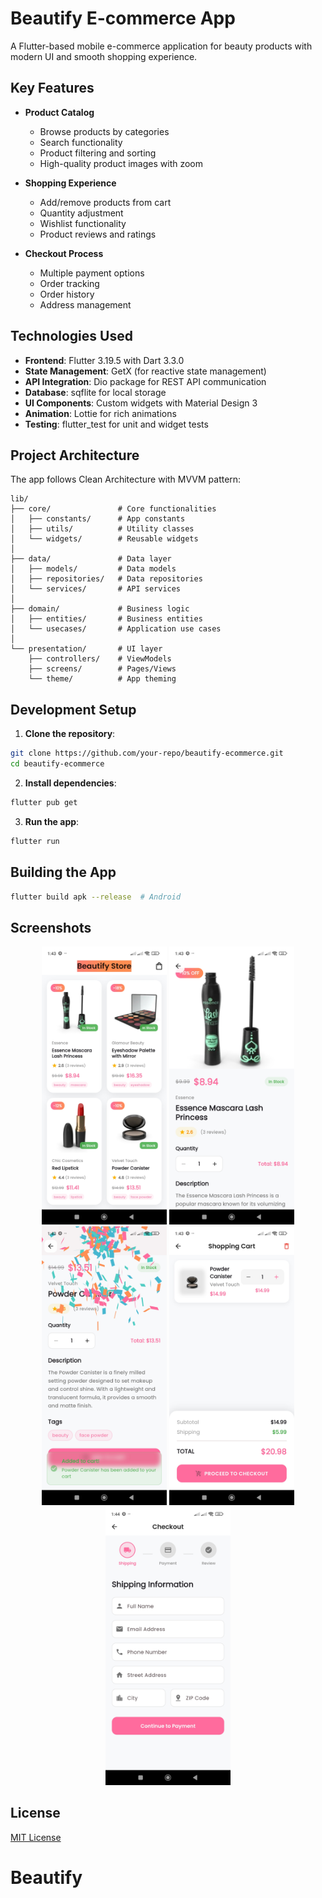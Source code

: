 # Beautify E-commerce App

A Flutter-based mobile e-commerce application for beauty products with modern UI and smooth shopping experience.

## Key Features
- **Product Catalog**
  - Browse products by categories
  - Search functionality
  - Product filtering and sorting
  - High-quality product images with zoom

- **Shopping Experience**
  - Add/remove products from cart
  - Quantity adjustment
  - Wishlist functionality
  - Product reviews and ratings

- **Checkout Process**
  - Multiple payment options
  - Order tracking
  - Order history
  - Address management



## Technologies Used
- **Frontend**: Flutter 3.19.5 with Dart 3.3.0
- **State Management**: GetX (for reactive state management)
- **API Integration**: Dio package for REST API communication
- **Database**: sqflite for local storage
- **UI Components**: Custom widgets with Material Design 3
- **Animation**: Lottie for rich animations
- **Testing**: flutter_test for unit and widget tests

## Project Architecture
The app follows Clean Architecture with MVVM pattern:
```
lib/
├── core/               # Core functionalities
│   ├── constants/      # App constants
│   ├── utils/          # Utility classes
│   └── widgets/        # Reusable widgets
│
├── data/               # Data layer
│   ├── models/         # Data models
│   ├── repositories/   # Data repositories
│   └── services/       # API services
│
├── domain/             # Business logic
│   ├── entities/       # Business entities
│   └── usecases/       # Application use cases
│
└── presentation/       # UI layer
    ├── controllers/    # ViewModels
    ├── screens/        # Pages/Views
    └── theme/          # App theming
```

## Development Setup
1. **Clone the repository**:
```bash
git clone https://github.com/your-repo/beautify-ecommerce.git
cd beautify-ecommerce
```

2. **Install dependencies**:
```bash
flutter pub get
```

3. **Run the app**:
```bash
flutter run
```

## Building the App
```bash
flutter build apk --release  # Android
```



## Screenshots

<div align="center">
  <img src="assets/Screenshot_2025_06_22_13_43_13_983_com_example_e_commerce_app.jpg" width="200" alt="Home Screen">
  <img src="assets/Screenshot_2025_06_22_13_43_23_948_com_example_e_commerce_app.jpg" width="200" alt="Product Details">
  <img src="assets/Screenshot_2025_06_22_13_43_41_649_com_example_e_commerce_app.jpg" width="200" alt="Cart">
  <img src="assets/Screenshot_2025_06_22_13_43_55_005_com_example_e_commerce_app.jpg" width="200" alt="Checkout">
  <img src="assets/Screenshot_2025_06_22_13_44_04_369_com_example_e_commerce_app.jpg" width="200" alt="Orders">
</div>

## License
[MIT License](LICENSE)
# Beautify

